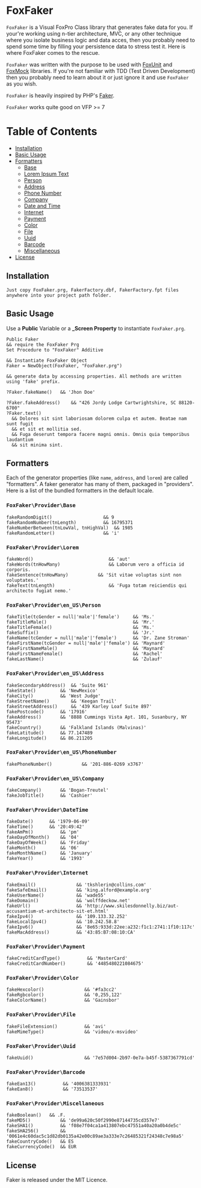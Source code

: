 # FoxFaker

`FoxFaker` is a Visual FoxPro Class library that generates fake data for you. If your're working using n-tier architecture, MVC, or any other technique where you isolate business logic and data acces, then you probably need to spend some time by filling your persistence data to stress test it. Here is where FoxFaker comes to the rescue.


`FoxFaker` was written with the purpose to be used with [FoxUnit](https://github.com/VFPX/FoxUnit) and [FoxMock](https://github.com/cwollenhaupt/foxmock) libraries. If you're not familiar with TDD (Test Driven Development) then you probably need to learn about it or just ignore it and use `FoxFaker` as you wish.

`FoxFaker` is heavily inspired by PHP's [Faker](https://github.com/fzaninotto/Faker).

`FoxFaker` works quite good on VFP >= 7

# Table of Contents

- [Installation](#installation)
- [Basic Usage](#basic-usage)
- [Formatters](#formatters)
	- [Base](#foxfakerproviderbase)
	- [Lorem Ipsum Text](#foxfakerproviderlorem)
	- [Person](#foxfakerprovideren_usperson)
	- [Address](#foxfakerprovideren_usaddress)
	- [Phone Number](#foxfakerprovideren_usphonenumber)
	- [Company](#foxfakerprovideren_uscompany)
	- [Date and Time](#foxfakerproviderdatetime)
	- [Internet](#foxfakerproviderinternet)
	- [Payment](#foxfakerproviderpayment)
	- [Color](#foxfakerprovidercolor)
	- [File](#foxfakerproviderfile)
	- [Uuid](#foxfakerprovideruuid)
	- [Barcode](#foxfakerproviderbarcode)
	- [Miscellaneous](#foxfakerprovidermiscellaneous)
- [License](#license)


## Installation

```
Just copy FoxFaker.prg, FakerFactory.dbf, FakerFactory.fpt files anywhere into your project path folder.
```

## Basic Usage

Use a **Public** Variable or a **_Screen Property** to instantiate `FoxFaker.prg`.

```xBase
Public Faker
&& require the FoxFaker Prg
Set Procedure to "FoxFaker" Additive

&& Instantiate FoxFaker Object
Faker = NewObject(FoxFaker, "FoxFaker.prg")

&& generate data by accessing properties. All methods are written using 'fake' prefix.

?Faker.fakeName() 	&& 'Jhon Doe'

?Faker.fakeAddress() 	&& "426 Jordy Lodge Cartwrightshire, SC 88120-6700"
?Faker.text()
  && Dolores sit sint laboriosam dolorem culpa et autem. Beatae nam sunt fugit
  && et sit et mollitia sed.
  && Fuga deserunt tempora facere magni omnis. Omnis quia temporibus laudantium
  && sit minima sint.
```
## Formatters

Each of the generator properties (like `name`, `address`, and `lorem`) are called "formatters". A faker generator has many of them, packaged in "providers". Here is a list of the bundled formatters in the default locale.

### `FoxFaker\Provider\Base`

    fakeRandomDigit()             		&& 9
    fakeRandomNumber(tnLength)  		&& 16795371    
    fakeNumberBetween(tnLowVal, tnHighVal) 	&& 1985
    fakeRandomLetter()          		&& 'i'

### `FoxFaker\Provider\Lorem`

    fakeWord()                            && 'aut'
    fakeWords(tnHowMany)                  && Laborum vero a officia id corporis.
    fakeSentence(tnHowMany)  		  && 'Sit vitae voluptas sint non voluptates.'
    fakeText(tnLength)                    && 'Fuga totam reiciendis qui architecto fugiat nemo.'

### `FoxFaker\Provider\en_US\Person`

    fakeTitle(tcGender = null|'male'|'female') 	   && 'Ms.'
    fakeTitleMale()                                && 'Mr.'
    fakeTitleFemale()                              && 'Ms.'
    fakeSuffix()                                   && 'Jr.'
    fakeName(tcGender = null|'male'|'female')      && 'Dr. Zane Stroman'
    fakeFirstName(tcGender = null|'male'|'female') && 'Maynard'
    fakeFirstNameMale()                            && 'Maynard'
    fakeFirstNameFemale()                          && 'Rachel'
    fakeLastName()                                 && 'Zulauf'

### `FoxFaker\Provider\en_US\Address`
    
    fakeSecondaryAddress()	&& 'Suite 961'
    fakeState()			&& 'NewMexico'    
    fakeCity()			&& 'West Judge'
    fakeStreetName()		&& 'Keegan Trail'
    fakeStreetAddress()		&& '439 Karley Loaf Suite 897'
    fakePostcode()		&& '17916'
    fakeAddress()		&& '8888 Cummings Vista Apt. 101, Susanbury, NY 95473'
    fakeCountry()		&& 'Falkland Islands (Malvinas)'
    fakeLatitude()		&& 77.147489
    fakeLongitude()		&& 86.211205

### `FoxFaker\Provider\en_US\PhoneNumber`

    fakePhoneNumber()           && '201-886-0269 x3767'

### `FoxFaker\Provider\en_US\Company`

    fakeCompany()		&& 'Bogan-Treutel'
    fakeJobTitle()		&& 'Cashier'

### `FoxFaker\Provider\DateTime`

    fakeDate()		&& '1979-06-09'
    fakeTime() 		&& '20:49:42'
    fakeAmPm()          && 'pm'
    fakeDayOfMonth()    && '04'
    fakeDayOfWeek()     && 'Friday'
    fakeMonth()         && '06'
    fakeMonthName()     && 'January'
    fakeYear()          && '1993'

### `FoxFaker\Provider\Internet`

    fakeEmail()               && 'tkshlerin@collins.com'
    fakeSafeEmail()           && 'king.alford@example.org'
    fakeUserName()            && 'wade55'
    fakeDomain()              && 'wolffdeckow.net'
    fakeUrl()                 && 'http://www.skilesdonnelly.biz/aut-accusantium-ut-architecto-sit-et.html'
    fakeIpv4()                && '109.133.32.252'
    fakeLocalIpv4()           && '10.242.58.8'
    fakeIpv6()                && '8e65:933d:22ee:a232:f1c1:2741:1f10:117c'
    fakeMacAddress()          && '43:85:B7:08:10:CA'

### `FoxFaker\Provider\Payment`

    fakeCreditCardType()          && 'MasterCard'
    fakeCreditCardNumber()        && '4485480221084675'

### `FoxFaker\Provider\Color`

    fakeHexcolor()               && '#fa3cc2'
    fakeRgbcolor()               && '0,255,122'
    fakeColorName()              && 'Gainsbor'

### `FoxFaker\Provider\File`

    fakeFileExtension()          && 'avi'
    fakeMimeType()               && 'video/x-msvideo'

### `FoxFaker\Provider\Uuid`

    fakeUuid()                   && '7e57d004-2b97-0e7a-b45f-5387367791cd'

### `FoxFaker\Provider\Barcode`

    fakeEan13()          && '4006381333931'
    fakeEan8()           && '73513537'

### `FoxFaker\Provider\Miscellaneous`

    fakeBoolean() 	&& .F.
    fakeMD5()           && 'de99a620c50f2990e87144735cd357e7'
    fakeSHA1()          && 'f08e7f04ca1a413807ebc47551a40a20a0b4de5c'
    fakeSHA256()        && '0061e4c60dac5c1d82db0135a42e00c89ae3a333e7c26485321f24348c7e98a5'
    fakeCountryCode()   && ES
    fakeCurrencyCode()  && EUR

## License

Faker is released under the MIT Licence.
